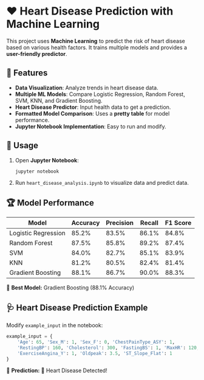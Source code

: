 # ❤️ Heart Disease Prediction with Machine Learning

This project uses **Machine Learning** to predict the risk of heart disease based on various health factors. It trains multiple models and provides a **user-friendly predictor**.

## 📌 Features
- **Data Visualization**: Analyze trends in heart disease data.
- **Multiple ML Models**: Compare Logistic Regression, Random Forest, SVM, KNN, and Gradient Boosting.
- **Heart Disease Predictor**: Input health data to get a prediction.
- **Formatted Model Comparison**: Uses a **pretty table** for model performance.
- **Jupyter Notebook Implementation**: Easy to run and modify.

## 🚀 Usage
1. Open **Jupyter Notebook**:
   ```sh
   jupyter notebook
   ```
2. Run `heart_disease_analysis.ipynb` to visualize data and predict data.

## 🏆 Model Performance
| Model                 | Accuracy | Precision | Recall | F1 Score |
|----------------------|----------|-----------|--------|----------|
| Logistic Regression | 85.2%    | 83.5%     | 86.1%  | 84.8%    |
| Random Forest       | 87.5%    | 85.8%     | 89.2%  | 87.4%    |
| SVM                 | 84.0%    | 82.7%     | 85.1%  | 83.9%    |
| KNN                 | 81.2%    | 80.5%     | 82.4%  | 81.4%    |
| Gradient Boosting   | 88.1%    | 86.7%     | 90.0%  | 88.3%    |

🏅 **Best Model:** Gradient Boosting (88.1% Accuracy)

## 🩺 Heart Disease Prediction Example
Modify `example_input` in the notebook:
```python
example_input = {
    'Age': 65, 'Sex_M': 1, 'Sex_F': 0, 'ChestPainType_ASY': 1,
    'RestingBP': 160, 'Cholesterol': 300, 'FastingBS': 1, 'MaxHR': 120,
    'ExerciseAngina_Y': 1, 'Oldpeak': 3.5, 'ST_Slope_Flat': 1
}
```
🔹 **Prediction:** 🚨 Heart Disease Detected!
